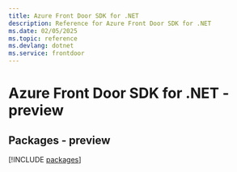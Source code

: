 ```yaml
---
title: Azure Front Door SDK for .NET
description: Reference for Azure Front Door SDK for .NET
ms.date: 02/05/2025
ms.topic: reference
ms.devlang: dotnet
ms.service: frontdoor
---
```

# Azure Front Door SDK for .NET - preview
## Packages - preview
[!INCLUDE [packages](front-door-index.md)]